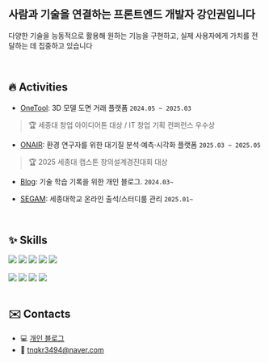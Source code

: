 
## 사람과 기술을 연결하는 프론트엔드 개발자 강인권입니다

다양한 기술을 능동적으로 활용해 원하는 기능을 구현하고, 실제 사용자에게 가치를 전달하는 데 집중하고 있습니다

<br/>

## 🔥 Activities
- [OneTool](https://github.com/likelion-onetool): 3D 모델 도면 거래 플랫폼 `2024.05 ~ 2025.03`
> 🏆 세종대 창업 아이디어톤 대상 / IT 창업 기획 컨퍼런스 우수상

- [ONAIR](https://github.com/GoToSwiss): 환경 연구자를 위한 대기질 분석·예측·시각화 플랫폼 `2025.03 ~ 2025.05`
> 🏆 2025 세종대 캡스톤 창의설계경진대회 대상

- [Blog](https://github.com/tnqkr3494/ecodev-blog): 기술 학습 기록을 위한 개인 블로그. `2024.03~`

- [SEGAM](https://github.com/se-gam): 세종대학교 온라인 출석/스터디룸 관리 `2025.01~`

<br/>

## ✨ Skills
<div>
  <img src="https://img.shields.io/badge/Python-14354C?style=for-the-badge&logo=python&logoColor=white"> 
  <img src="https://img.shields.io/badge/HTML5-E34F26?style=for-the-badge&logo=html5&logoColor=white">
  <img src="https://img.shields.io/badge/CSS3-1572B6?style=for-the-badge&logo=css3&logoColor=white">
  <img src="https://img.shields.io/badge/JavaScript-F7DF1E?style=for-the-badge&logo=JavaScript&logoColor=white">
  <img src="https://img.shields.io/badge/TypeScript-007ACC?style=for-the-badge&logo=typescript&logoColor=white">
  <br/>
  <br/>
  <img src="https://img.shields.io/badge/React-20232A?style=for-the-badge&logo=react&logoColor=61DAFB">
  <img src="https://img.shields.io/badge/Next.js-000?logo=nextdotjs&logoColor=fff&style=for-the-badge">
  <img src="https://img.shields.io/badge/styled--components-DB7093?style=for-the-badge&logo=styled-components&logoColor=white">
  <img src="https://img.shields.io/badge/Tailwind_CSS-38B2AC?style=for-the-badge&logo=tailwind-css&logoColor=white"> 
</div>

<br/>

## ✉️ Contacts
- 💻 [개인 블로그](https://github.com/tnqkr3494/ecodev-blog)
- 📧 [tnqkr3494@naver.com](mailto:tnqkr3494@naver.com)


